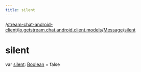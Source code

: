 ```yaml
---
title: silent
---
```

/[stream-chat-android-client](../../index.md)/[io.getstream.chat.android.client.models](../index.md)/[Message](index.md)/[silent](silent.md)  
  
  
  
# silent  
var [silent](silent.md): [Boolean](https://kotlinlang.org/api/latest/jvm/stdlib/kotlin/-boolean/index.html) = false
